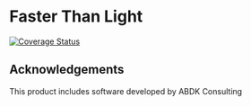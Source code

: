 # Faster Than Light
[![Coverage Status](https://coveralls.io/repos/github/TachyonicFinance/faster-than-light/badge.svg?branch=development)](https://coveralls.io/github/TachyonicFinance/faster-than-light?branch=development)

## Acknowledgements
This product includes software developed by ABDK Consulting